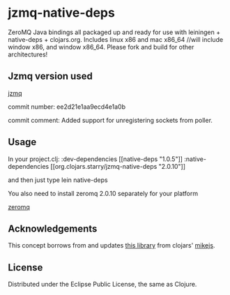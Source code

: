 # jzmq-native-deps 
ZeroMQ Java bindings all packaged up and ready for use with leiningen + native-deps + clojars.org.
Includes linux x86 and mac x86_64 //will include window x86, and window x86_64. Please fork and build for other architectures!

## Jzmq version used
[jzmq](https://github.com/zeromq/jzmq)

commit number:
ee2d21e1aa9ecd4e1a0b

commit comment:
Added support for unregistering sockets from poller. 

## Usage

In your project.clj:
    :dev-dependencies [[native-deps "1.0.5"]]
    :native-dependencies [[org.clojars.starry/jzmq-native-deps "2.0.10"]]

and then just type
lein native-deps

You also need to install zeromq 2.0.10 separately for your platform
 
[zeromq](http://www.zeromq.org/intro:get-the-software)

## Acknowledgements 

This concept borrows from and updates [this library](http://clojars.org/org.clojars.mikejs/jzmq-native-deps) from clojars' [mikejs](http://clojars.org/users/mikejs).

## License

Distributed under the Eclipse Public License, the same as Clojure.
